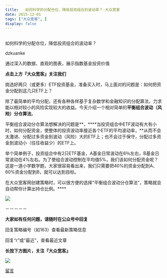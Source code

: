 ```yaml
---
title:   如何科学的分配仓位，降低投资组合的波动率？-大众宽客
date: 2015-12-01
tags: ["大众宽客", ]
display: false
---
```



## 



如何科学的分配仓位，降低投资组合的波动率？




dzkuanke




通过深入的数据、直观的图表，展示指数基金投资价值


**点击上方『大众宽客』关注我们**



挑选好两只（或更多）ETF投资基金，准备买入时，马上面对的问题是：如何把资金分配到这几只ETF上？



除了最简单的平均分配，还有各种各样基于复杂数学和金融知识的分配算法，力求能以相对较小的风险实现较大的收益。今天介绍一个相对简单的**平衡组合波动（风险）分仓算法**。



平衡组合波动分仓算法想解决的问题是**，****当投资组合中ETF波动有大有小时，如何分配资金，使整体的投资波动率接近各个ETF的平均波动率，**从而不会太激进、分配过多资金到波动（风险）大的ETF上；也不会过于保守，分配过多资金到波动小（往往收益少）的ETF上。



举个简单例子，投资组合中有2只ETF基金，A基金日常波动在6％左右，B基金日常波动在4%左右。为了使组合波动控制在平均值5%，我们该如何分配资金呢？这是一道小学数学题，大家很容易看出来，我们只需要把40%的资金分配到A、60%资金分配到B，就可以达到目标。



在大众宽客网创建策略时，可以很方便的选择“平衡组合波动分仓算法”，策略就会自动帮你计算出持仓比例。****

<img data-s="300,640" data-type="png" src="http://mmbiz.qpic.cn/mmbiz/PKw3FQPmhIjc4odJJLsPLdQw4FBljJupgKcHhU6HOSibNGwQWMxnB7rMR6HgDpy9j3rWibP7jDMQKT5ncfYycP1Q/0?wx_fmt=png" data-ratio="0.6924460431654677" data-w=""/>



－－－－－

**大家如有任何问题，请随时在公众号中回复**



回复策略编号（如163）查看最新策略信息

回复“r”或“最近”，查看最近文章



**长按下方图片，关注『大众宽客』**

<img data-s="300,640" data-type="png" src="http://mmbiz.qpic.cn/mmbiz/PKw3FQPmhIjpOw70YiaHYQTPb4TKoqns9M2zxiaLBv1cUZiaEHqVweTjuaW7lzQUemHLxv6k8MpLq8r6cvFhqmDfg/0?wx_fmt=png" data-ratio="1" data-w="129" width="auto" width="auto" src="http://mmbiz.qpic.cn/mmbiz/PKw3FQPmhIjpOw70YiaHYQTPb4TKoqns9M2zxiaLBv1cUZiaEHqVweTjuaW7lzQUemHLxv6k8MpLq8r6cvFhqmDfg/640?wx_fmt=png&amp;tp=webp&amp;wxfrom=5&amp;wx_lazy=1" style="box-sizing: border-box !important; word-wrap: break-word !important; width: auto !important; visibility: visible !important;"/>









[留言](javascript:;)